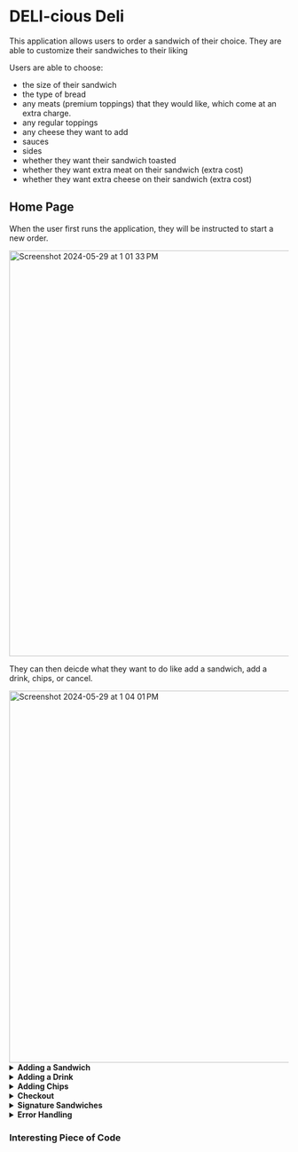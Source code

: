 # DELI-cious Deli

This application allows users to order a sandwich of their choice. They are able to customize their sandwiches to their liking

Users are able to choose:
- the size of their sandwich
- the type of bread
- any meats (premium toppings) that they would like, which come at an extra charge.
- any regular toppings
- any cheese they want to add
- sauces
- sides
- whether they want their sandwich toasted
- whether they want extra meat on their sandwich (extra cost)
- whether they want extra cheese on their sandwich (extra cost)

## Home Page
When the user first runs the application, they will be instructed to start a new order. 

<img width="731" alt="Screenshot 2024-05-29 at 1 01 33 PM" src="https://github.com/hibbaafzal/CapstoneTwo_Deli/assets/166542360/045c0946-f384-4e06-aac7-de753015570e">

They can then deicde what they want to do like add a sandwich, add a drink, chips, or cancel. 


<img width="670" alt="Screenshot 2024-05-29 at 1 04 01 PM" src="https://github.com/hibbaafzal/CapstoneTwo_Deli/assets/166542360/de212eee-f394-42d8-b48b-95918fac0a51">


<details> 
  
  **<summary> Adding a Sandwich </summary>**

  ### Adding a Sandwich

  If a user chooses to add a sandwich, they are able to customize it to their liking


They can choose the size of the sandwhich


<img width="476" alt="Screenshot 2024-05-29 at 1 08 40 PM" src="https://github.com/hibbaafzal/CapstoneTwo_Deli/assets/166542360/cb95483c-1e06-46de-87b6-49cd3203cfea">


They can choose they type of bread they would like.

<img width="416" alt="Screenshot 2024-05-29 at 1 09 35 PM" src="https://github.com/hibbaafzal/CapstoneTwo_Deli/assets/166542360/1323071d-c471-4f49-919a-e1ec0bf1234f">


They can choose any premium toppings (meats) that they would like.

<img width="608" alt="Screenshot 2024-05-29 at 1 12 20 PM" src="https://github.com/hibbaafzal/CapstoneTwo_Deli/assets/166542360/70e9db07-7917-4ade-a62c-d4243af599a5">


They can choose any regular toppings they would like.


<img width="610" alt="Screenshot 2024-05-29 at 1 13 33 PM" src="https://github.com/hibbaafzal/CapstoneTwo_Deli/assets/166542360/42122987-5ea0-43d6-bc63-b5092bc04014">

They can choose any cheese if they would like any. 

<img width="533" alt="Screenshot 2024-05-29 at 1 15 01 PM" src="https://github.com/hibbaafzal/CapstoneTwo_Deli/assets/166542360/f01dd8be-80de-440c-9e44-a26138d15288">


They can choose any sauces.

<img width="485" alt="Screenshot 2024-05-29 at 1 15 43 PM" src="https://github.com/hibbaafzal/CapstoneTwo_Deli/assets/166542360/0f50d72d-4e80-4d95-b1be-eed4fc692956">


They are also able to add any sides they would like to add.

<img width="413" alt="Screenshot 2024-05-29 at 1 16 40 PM" src="https://github.com/hibbaafzal/CapstoneTwo_Deli/assets/166542360/b5865a3b-7adf-4aaf-93e4-65795f217e50">

When the user is done customizing their sandwhich, they can choose whether or not they want their sandwich toasted, extra cheese, and/or extra meat. 

<img width="554" alt="Screenshot 2024-05-29 at 1 17 31 PM" src="https://github.com/hibbaafzal/CapstoneTwo_Deli/assets/166542360/6be59955-ae12-4ce3-9533-9a5c1ce21170">

</details>


<details> 
  
  **<summary> Adding a Drink </summary>**

  ### Adding a Drink

  Users can also add a drink to their order.

  <img width="631" alt="Screenshot 2024-05-29 at 1 19 42 PM" src="https://github.com/hibbaafzal/CapstoneTwo_Deli/assets/166542360/007f366e-a71b-40e3-b8bb-fc3f2fa24f0b">
</details>



<details> 
  
  **<summary> Adding Chips </summary>**

  ### Adding Chips


  Users can also add chips to their order.

  <img width="450" alt="Screenshot 2024-05-29 at 1 21 27 PM" src="https://github.com/hibbaafzal/CapstoneTwo_Deli/assets/166542360/5cfcf97d-e65a-4550-9470-8fdcc8283bf5">

</details>



<details> 
  
  **<summary> Checkout </summary>**


### Checkout

When users are done with their order, they can checkout and their receipt will be printed to a seperate file. 

<img width="682" alt="Screenshot 2024-05-29 at 1 23 11 PM" src="https://github.com/hibbaafzal/CapstoneTwo_Deli/assets/166542360/f508818f-f53c-49d9-8246-13d73c79e401">



<img width="466" alt="Screenshot 2024-05-29 at 1 23 35 PM" src="https://github.com/hibbaafzal/CapstoneTwo_Deli/assets/166542360/01f17ed1-8d0f-4b1a-b4c3-8ea0d96d85b8">

</details>


<details> 
  
  **<summary> Signature Sandwiches </summary>**


### Signature Sandwiches
If a user wants a signature sandwich, they will also be able to get those.




</details>

<details> 
  
  **<summary> Error Handling </summary>**


### Error Handling

If a user enters an incorrect input, they will be asked to try again. 

<img width="631" alt="Screenshot 2024-05-29 at 1 30 45 PM" src="https://github.com/hibbaafzal/CapstoneTwo_Deli/assets/166542360/a0a35225-8eba-4fd6-b152-aeec487ca3d5">


<img width="547" alt="Screenshot 2024-05-29 at 1 31 00 PM" src="https://github.com/hibbaafzal/CapstoneTwo_Deli/assets/166542360/015c7b51-53c5-4524-9797-a4a970ee0bad">

<img width="626" alt="Screenshot 2024-05-29 at 1 31 21 PM" src="https://github.com/hibbaafzal/CapstoneTwo_Deli/assets/166542360/036fa382-426e-4089-98f3-de6983b73f77">


<img width="643" alt="Screenshot 2024-05-29 at 1 31 45 PM" src="https://github.com/hibbaafzal/CapstoneTwo_Deli/assets/166542360/082ecf9e-56c7-4c34-ac04-96e3751d294a">


<img width="485" alt="Screenshot 2024-05-29 at 1 32 08 PM" src="https://github.com/hibbaafzal/CapstoneTwo_Deli/assets/166542360/41541eba-d1b7-48b5-bb96-7a954f5f280c">

</details>


### Interesting Piece of Code
